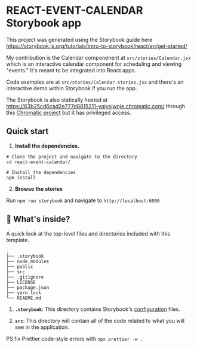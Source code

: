 # REACT-EVENT-CALENDAR Storybook app

This project was generated using the Storybook guide here <https://storybook.js.org/tutorials/intro-to-storybook/react/en/get-started/>

My contribution is the Calendar componenent at `src/stories/Calendar.jsx` which is an interactive calendar component for scheduling and viewing "events." It's meant to be integrated into React apps.

Code examples are at `src/stories/Calendar.stories.jsx` and there's an interactive demo within Storybook if you run the app.

The Storybook is also statically hosted at https://63b25cd6cad2e777d8815211-yqjysjwnje.chromatic.com/ through this [Chromatic project](https://www.chromatic.com/build?appId=63b25cd6cad2e777d8815211&number=1) but it has privileged access. 

## Quick start

1. **Install the dependencies.**

```shell
# Clone the project and navigate to the directory
cd react-event-calendar/

# Install the dependencies
npm install
```

2. **Browse the stories**

Run `npm run storybook` and navigate to `http://localhost:6006`

## 🔎 What's inside?

A quick look at the top-level files and directories included with this template.

```
.
├── .storybook
├── node_modules
├── public
├── src
├── .gitignore
├── LICENSE
├── package.json
├── yarn.lock
└── README.md
```

1. **`.storybook`**: This directory contains Storybook's [configuration](https://storybook.js.org/docs/react/configure/overview) files.

2. **`src`**: This directory will contain all of the code related to what you will see in the application.


PS fix Prettier code-style errors with `npx prettier -w .`